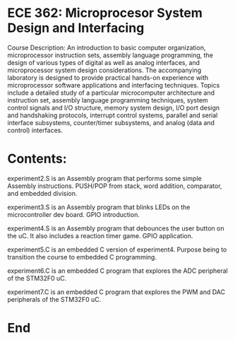 # ECE 362: Microprocesor System Design and Interfacing
  Course Description: An introduction to basic computer organization, microprocessor instruction sets, assembly language programming, the design of various types of digital as well as analog interfaces, and microprocessor system design considerations. The accompanying laboratory is designed to provide practical hands-on experience with microprocessor software applications and interfacing techniques. Topics include a detailed study of a particular microcomputer architecture and instruction set, assembly language programming techniques, system control signals and I/O structure, memory system design, I/O port design and handshaking protocols, interrupt control systems, parallel and serial interface subsystems, counter/timer subsystems, and analog (data and control) interfaces.

# Contents:
  experiment2.S is an Assembly program that performs some simple Assembly instructions. PUSH/POP from stack, word addition, comparator, and embedded division.
  
  experiment3.S is an Assembly program that blinks LEDs on the microcontroller dev board. GPIO introduction.
  
  experiment4.S is an Assembly program that debounces the user button on the uC. It also includes a reaction timer game. GPIO application.
  
  experiment5.C is an embedded C version of experiment4. Purpose being to transition the course to embedded C programming.
  
  experiment6.C is an embedded C program that explores the ADC peripheral of the STM32F0 uC.
  
  experiment7.C is an embedded C program that explores the PWM and DAC peripherals of the STM32F0 uC.
  
  
# End


